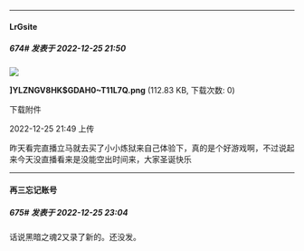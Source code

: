 

*****

####  LrGsite  
##### 674#       发表于 2022-12-25 21:50

<img src="https://img.saraba1st.com/forum/202212/25/214922fyyyrddhr7gggcyc.png" referrerpolicy="no-referrer">

<strong>]YLZNGV8HK$GDAH0~T11L7Q.png</strong> (112.83 KB, 下载次数: 0)

下载附件

2022-12-25 21:49 上传

昨天看完直播立马就去买了小小炼狱来自己体验下，真的是个好游戏啊，不过说起来今天没直播看来是没能空出时间来，大家圣诞快乐



*****

####  再三忘记账号  
##### 675#       发表于 2022-12-25 23:04

话说黑暗之魂2又录了新的。还没发。

